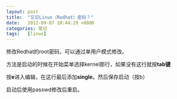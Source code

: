 ```yaml
---
layout: post
title:  "忘记Linux（Redhat）密码？"
date:   2012-09-07 10:44:29 +0800
categories: 笔记
tags:   [linux]
---
```

修改Redhat的root密码，可以通过单用户模式修改。

方法是启动的时候在开始菜单选择kernel那行，如果没有这行就按**tab键**

按**e**进入编辑，在这行最后添加**single**。然后保存启动（按b）

启动后使用passwd修改后重启。